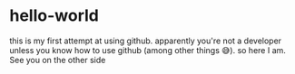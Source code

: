 # hello-world
this is my first attempt at using github. apparently you're not a developer unless you know how to use github (among other things 😅). so here I am. See you on the other side 
